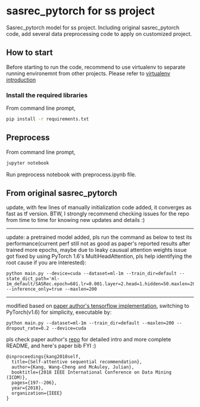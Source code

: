 # sasrec_pytorch for ss project
Sasrec_pytorch model for ss project. Including original sasrec_pytorch code, add several data preprocessing code to apply on customized project. 

## How to start
Before starting to run the code, recommend to use virtualenv to separate running environemnt from other projects.
Please refer to [virtualenv introduction](https://medium.com/@dan_kim/%ED%8C%8C%EC%9D%B4%EC%8D%AC-%EC%B4%88%EC%8B%AC%EC%9E%90%EB%A5%BC-%EC%9C%84%ED%95%9C-pip-%EA%B7%B8%EB%A6%AC%EA%B3%A0-virtualenv-%EC%86%8C%EA%B0%9C-a53512fab3c2) 
### Install the required libraries
From command line prompt,
```bash
pip install -r requirements.txt
```

## Preprocess
From command line prompt, 
```bash
jupyter notebook
```
Run preprocess notebook with preprocess.ipynb file.

## From original sasrec_pytorch
update, with few lines of manually initialization code added, it converges as fast as tf version. BTW, I strongly recommend checking issues for the repo from time to time for knowing new updates and details :)

---

update: a pretrained model added, pls run the command as below to test its performance(current perf still not as good as paper's reported results after trained more epochs, maybe due to leaky causual attention weights issue got fixed by using PyTorch 1.6's MultiHeadAttention, pls help identifying the root cause if you are interested):

```
python main.py --device=cuda --dataset=ml-1m --train_dir=default --state_dict_path='ml-1m_default/SASRec.epoch=601.lr=0.001.layer=2.head=1.hidden=50.maxlen=200.pth' --inference_only=true --maxlen=200

```

---

modified based on [paper author's tensorflow implementation](https://github.com/kang205/SASRec), switching to PyTorch(v1.6) for simplicity, executable by:

```python main.py --dataset=ml-1m --train_dir=default --maxlen=200 --dropout_rate=0.2 --device=cuda```

pls check paper author's [repo](https://github.com/kang205/SASRec) for detailed intro and more complete README, and here's paper bib FYI :)

```
@inproceedings{kang2018self,
  title={Self-attentive sequential recommendation},
  author={Kang, Wang-Cheng and McAuley, Julian},
  booktitle={2018 IEEE International Conference on Data Mining (ICDM)},
  pages={197--206},
  year={2018},
  organization={IEEE}
}
```
